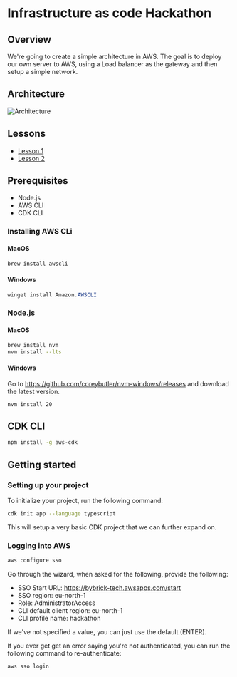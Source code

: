 

# Infrastructure as code Hackathon

## Overview

We're going to create a simple architecture in AWS.
The goal is to deploy our own server to AWS, using a Load balancer as the gateway and then setup a simple network.

## Architecture

![Architecture](./assets/architecture.png)

## Lessons

- [Lesson 1](./lessons/lesson-1.md)
- [Lesson 2](./lessons/lesson-2.md)

## Prerequisites

- Node.js
- AWS CLI
- CDK CLI

### Installing AWS CLi

#### MacOS
```bash
brew install awscli
```

#### Windows
```powershell
winget install Amazon.AWSCLI
```

### Node.js

#### MacOS

```bash
brew install nvm
nvm install --lts
```

#### Windows

Go to https://github.com/coreybutler/nvm-windows/releases and download the latest version.

```
nvm install 20
```

## CDK CLI

```bash
npm install -g aws-cdk
```

## Getting started

### Setting up your project

To initialize your project, run the following command:

```bash
cdk init app --language typescript
```

This will setup a very basic CDK project that we can further expand on.

### Logging into AWS

```bash
aws configure sso
```

Go through the wizard, when asked for the following, provide the following:

- SSO Start URL: https://bybrick-tech.awsapps.com/start
- SSO region: eu-north-1
- Role: AdministratorAccess
- CLI default client region: eu-north-1
- CLI profile name: hackathon

If we've not specified a value, you can just use the default (ENTER).

If you ever get get an error saying you're not authenticated, you can run the following command to re-authenticate:

```bash
aws sso login
```

